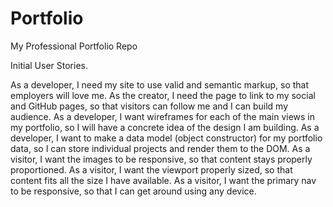 # Portfolio
My Professional Portfolio Repo


Initial User Stories.

As a developer, I need my site to use valid and semantic markup, so that employers will love me.
As the creator, I need the page to link to my social and GitHub pages, so that visitors can follow me and I can build my audience.
As a developer, I want wireframes for each of the main views in my portfolio, so I will have a concrete idea of the design I am building.
As a developer, I want to make a data model (object constructor) for my portfolio data, so I can store individual projects and render them to the DOM.
As a visitor, I want the images to be responsive, so that content stays properly proportioned.
As a visitor, I want the viewport properly sized, so that content fits all the size I have available.
As a visitor, I want the primary nav to be responsive, so that I can get around using any device.
